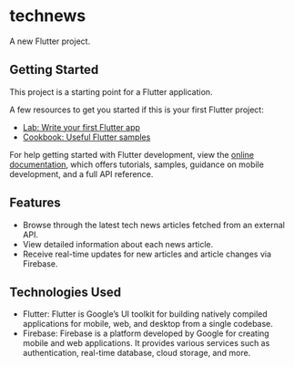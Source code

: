 # technews

A new Flutter project.

## Getting Started

This project is a starting point for a Flutter application.

A few resources to get you started if this is your first Flutter project:

- [Lab: Write your first Flutter app](https://docs.flutter.dev/get-started/codelab)
- [Cookbook: Useful Flutter samples](https://docs.flutter.dev/cookbook)

For help getting started with Flutter development, view the
[online documentation](https://docs.flutter.dev/), which offers tutorials,
samples, guidance on mobile development, and a full API reference.

## Features

- Browse through the latest tech news articles fetched from an external API.
- View detailed information about each news article.
- Receive real-time updates for new articles and article changes via Firebase.
  
## Technologies Used

- Flutter: Flutter is Google’s UI toolkit for building natively compiled applications for mobile, web, and desktop from a single codebase.
- Firebase: Firebase is a platform developed by Google for creating mobile and web applications. It provides various services such as authentication, real-time database, cloud storage, and more.
